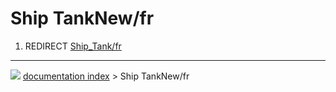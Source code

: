 # Ship TankNew/fr
1.  REDIRECT [Ship_Tank/fr](Ship_Tank/fr.md)



---
![](images/Right_arrow.png) [documentation index](../README.md) > Ship TankNew/fr
